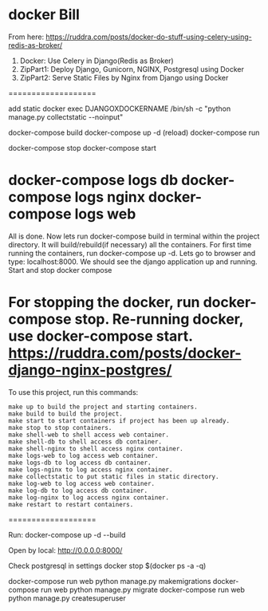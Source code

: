 # docker Bill 

From here:
https://ruddra.com/posts/docker-do-stuff-using-celery-using-redis-as-broker/

1) Docker: Use Celery in Django(Redis as Broker)
2) ZipPart1: Deploy Django, Gunicorn, NGINX, Postgresql using Docker
3) ZipPart2: Serve Static Files by Nginx from Django using Docker


===================

add static
docker exec DJANGOXDOCKERNAME /bin/sh -c "python manage.py collectstatic --noinput"


docker-compose build
docker-compose up -d (reload)
docker-compose run

docker-compose stop
docker-compose start

docker-compose logs db
docker-compose logs nginx
docker-compose logs web
===================

All is done. Now lets run docker-compose build in terminal within the project directory. It will build/rebuild(if necessary) all the containers. For first time running the containers, run docker-compose up -d. Lets go to browser and type: localhost:8000. We should see the django application up and running.
Start and stop docker compose

For stopping the docker, run docker-compose stop. Re-running docker, use docker-compose start.
https://ruddra.com/posts/docker-django-nginx-postgres/
==================
To use this project, run this commands:

    make up to build the project and starting containers.
    make build to build the project.
    make start to start containers if project has been up already.
    make stop to stop containers.
    make shell-web to shell access web container.
    make shell-db to shell access db container.
    make shell-nginx to shell access nginx container.
    make logs-web to log access web container.
    make logs-db to log access db container.
    make logs-nginx to log access nginx container.
    make collectstatic to put static files in static directory.
    make log-web to log access web container.
    make log-db to log access db container.
    make log-nginx to log access nginx container.
    make restart to restart containers.

===================

Run:
docker-compose up -d --build

Open by local:
http://0.0.0.0:8000/

Check postgresql in settings
docker stop $(docker ps -a -q)


docker-compose run web python manage.py makemigrations
docker-compose run web python manage.py migrate
docker-compose run web python manage.py createsuperuser

